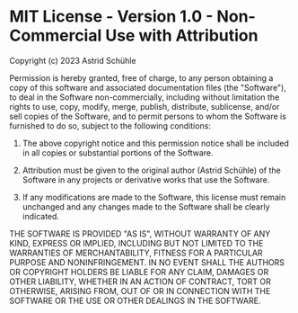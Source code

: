 # MIT License - Version 1.0 - Non-Commercial Use with Attribution

Copyright (c) 2023 Astrid Schühle

Permission is hereby granted, free of charge, to any person obtaining a copy of this software and associated documentation files (the "Software"), to deal in the Software non-commercially, including without limitation the rights to use, copy, modify, merge, publish, distribute, sublicense, and/or sell copies of the Software, and to permit persons to whom the Software is furnished to do so, subject to the following conditions:

1. The above copyright notice and this permission notice shall be included in all copies or substantial portions of the Software.

2. Attribution must be given to the original author (Astrid Schühle) of the Software in any projects or derivative works that use the Software.

3. If any modifications are made to the Software, this license must remain unchanged and any changes made to the Software shall be clearly indicated.

THE SOFTWARE IS PROVIDED "AS IS", WITHOUT WARRANTY OF ANY KIND, EXPRESS OR IMPLIED, INCLUDING BUT NOT LIMITED TO THE WARRANTIES OF MERCHANTABILITY, FITNESS FOR A PARTICULAR PURPOSE AND NONINFRINGEMENT. IN NO EVENT SHALL THE AUTHORS OR COPYRIGHT HOLDERS BE LIABLE FOR ANY CLAIM, DAMAGES OR OTHER LIABILITY, WHETHER IN AN ACTION OF CONTRACT, TORT OR OTHERWISE, ARISING FROM, OUT OF OR IN CONNECTION WITH THE SOFTWARE OR THE USE OR OTHER DEALINGS IN THE SOFTWARE.
